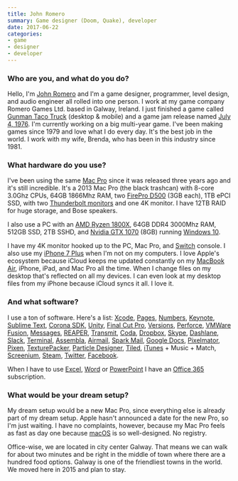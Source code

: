 ```yaml
---
title: John Romero
summary: Game designer (Doom, Quake), developer
date: 2017-06-22
categories:
- game
- designer
- developer
---
```


### Who are you, and what do you do?

Hello, I'm [John Romero](http://rome.ro/ "John's website.") and I'm a game designer, programmer, level design, and audio engineer all rolled into one person. I work at my game company Romero Games Ltd. based in Galway, Ireland. I just finished a game called [Gunman Taco Truck][gunman-taco-truck] (desktop & mobile) and a game jam release named [July 4, 1976][july-4-1976]. I'm currently working on a big multi-year game. I've been making games since 1979 and love what I do every day. It's the best job in the world. I work with my wife, Brenda, who has been in this industry since 1981.

### What hardware do you use?

I've been using the same [Mac Pro][mac-pro] since it was released three years ago and it's still incredible. It's a 2013 Mac Pro (the black trashcan) with 8-core 3.0Ghz CPUs, 64GB 1866Mhz RAM, two [FirePro D500][firepro-d500] (3GB each), 1TB ePCI SSD, with two [Thunderbolt monitors][thunderbolt-display] and one 4K monitor. I have 12TB RAID for huge storage, and Bose speakers. 

I also use a PC with an [AMD Ryzen 1800X][ryzen-7-1800x], 64GB DDR4 3000Mhz RAM, 512GB SSD, 2TB SSHD, and [Nvidia GTX 1070][geforce-gtx-1070] (8GB) running [Windows 10][windows-10].

I have my 4K monitor hooked up to the PC, Mac Pro, and [Switch][switch.2] console. I also use my [iPhone 7 Plus][iphone-7-plus] when I'm not on my computers. I love Apple's ecosystem because iCloud keeps me updated constantly on my [MacBook Air][macbook-air], iPhone, iPad, and Mac Pro all the time. When I change files on my desktop that's reflected on all my devices. I can even look at my desktop files from my iPhone because iCloud syncs it all. I love it.

### And what software?

I use a ton of software. Here's a list: [Xcode][], [Pages][], [Numbers][], [Keynote][], [Sublime Text][sublime-text], [Corona SDK][corona], [Unity][], [Final Cut Pro][final-cut-pro], [Versions][], [Perforce][], [VMWare Fusion][vmware-fusion], [Messages][], [REAPER][reaper], [Transmit][], [Coda][], [Dropbox][], [Skype][], [Dashlane][], [Slack][], [Terminal][], [Assembla][], [Airmail][airmail], [Spark Mail][spark.2], [Google Docs][google-docs], [Pixelmator][], [Pixen][], [TexturePacker][], [Particle Designer][particle-designer], [Tiled][], [iTunes][] + Music + Match, [Screenium][], [Steam][], [Twitter][], [Facebook][].

When I have to use [Excel][], [Word][] or [PowerPoint][] I have an [Office 365][office-365] subscription. 

### What would be your dream setup?

My dream setup would be a new Mac Pro, since everything else is already part of my dream setup. Apple hasn't announced a date for the new Pro, so I'm just waiting. I have no complaints, however, because my Mac Pro feels as fast as day one because [macOS][] is so well-designed. No registry.

Office-wise, we are located in city center Galway. That means we can walk for about two minutes and be right in the middle of town where there are a hundred food options. Galway is one of the friendliest towns in the world. We moved here in 2015 and plan to stay.

[airmail]: http://airmailapp.com/ "A mail client for the Mac."
[assembla]: https://www.assembla.com/ "A code and task management service."
[coda]: https://panic.com/coda/ "A single-window HTML/web tool for the Mac."
[corona]: http://web.archive.org/web/20170608164619/https://coronalabs.com/corona-sdk/ "A cross-platform mobile app SDK."
[dashlane]: https://www.dashlane.com/ "A password managment system."
[dropbox]: https://www.dropbox.com/ "Online syncing and storage."
[excel]: https://products.office.com/en-us/excel "A spreadsheet application."
[facebook]: https://www.facebook.com/ "A social networking site."
[final-cut-pro]: https://en.wikipedia.org/wiki/Final_Cut_Pro "A nonlinear video editor."
[firepro-d500]: http://web.archive.org/web/20181009144155/https://www.amd.com/en-us/solutions/professional/partner/apple "A graphics card."
[geforce-gtx-1070]: https://www.nvidia.com/en-us/geforce/products/10series/geforce-gtx-1070/ "A graphics card."
[google-docs]: https://en.wikipedia.org/wiki/Google_Docs "A web-based office suite."
[gunman-taco-truck]: http://www.gunmantacotruck.com/ "A rogue-like video game."
[iphone-7-plus]: https://en.wikipedia.org/wiki/IPhone_7 "A 5.5 inch iOS smartphone."
[itunes]: https://www.apple.com/itunes/ "A jukebox application and online store."
[july-4-1976]: https://rome.ro/july-4-1976 "A first person adventure game."
[keynote]: https://www.apple.com/keynote/ "Presentation software for the Mac."
[mac-pro]: https://www.apple.com/mac-pro/ "The Intel-based Mac tower computer."
[macbook-air]: https://www.apple.com/macbook-air/ "A very thin laptop."
[macos]: https://en.wikipedia.org/wiki/MacOS "An operating system for Mac hardware."
[messages]: https://en.wikipedia.org/wiki/Messages_(application) "A chat client for Mac."
[numbers]: https://www.apple.com/numbers/ "A spreadsheet application for the Mac."
[office-365]: https://en.wikipedia.org/wiki/Office_365 "A hosted office suite."
[pages]: https://www.apple.com/pages/ "A Mac word processor and layout tool from Apple."
[particle-designer]: https://71squared.com/particledesigner "Particle simulation software for macOS."
[perforce]: https://www.perforce.com/ "A software configuration and deploy suite."
[pixelmator]: https://www.pixelmator.com/mac/ "An image editor for the Mac."
[pixen]: https://github.com/philippec/pixen/ "A pixel art editor for the Mac."
[powerpoint]: https://products.office.com/en-us/powerpoint "Presentation software."
[reaper]: https://www.reaper.fm/ "A software digital audio workstation."
[ryzen-7-1800x]: https://www.amd.com/en/products/cpu/amd-ryzen-7-1800x "A computer CPU."
[screenium]: https://www.syniumsoftware.com/screenium "Screen recording software for macOS."
[skype]: https://www.skype.com/en/ "Voice and video chat software."
[slack]: https://slack.com/ "A collaboration service."
[spark.2]: https://sparkmailapp.com "A Mac email client."
[steam]: https://store.steampowered.com/ "A digital game distribution service."
[sublime-text]: http://www.sublimetext.com/ "A coder's text editor."
[switch.2]: https://www.nintendo.com/switch/ "A gaming console."
[terminal]: https://en.wikipedia.org/wiki/Terminal_(OS_X) "A console application included with Mac OS X."
[texturepacker]: https://www.codeandweb.com/texturepacker "A developer tool for building game sprite sheets."
[thunderbolt-display]: https://www.apple.com/displays/ "A Thunderbolt-powered monitor."
[tiled]: https://thorbjorn.itch.io/tiled "A 2D map editor."
[transmit]: https://panic.com/transmit/ "An FTP/SFTP client for the Mac."
[twitter]: https://twitter.com/ "An online micro-blogging platform."
[unity]: https://unity3d.com/unity/ "A cross-platform game development tool."
[versions]: https://versionsapp.com/ "A Subversion client for the Mac."
[vmware-fusion]: http://web.archive.org/web/20221223060906/https://www.vmware.com/products/fusion.html "A PC emulator for the Mac."
[windows-10]: https://en.wikipedia.org/wiki/Windows_10 "An operating system."
[word]: https://products.office.com/en-us/word "A document editor."
[xcode]: https://en.wikipedia.org/wiki/Xcode "An IDE for Mac developers."
